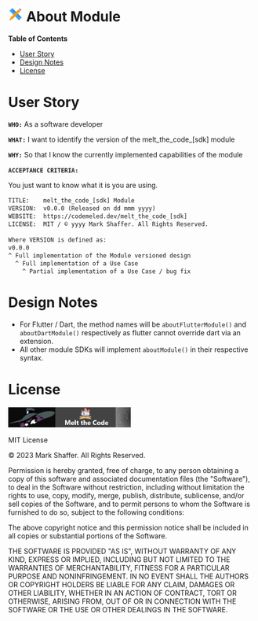 <h1><img style="height: 30px;" src="../website-nav/icons/icons8-design-48.png" /> About Module</h1>

**Table of Contents**
- [User Story](#user-story)
- [Design Notes](#design-notes)
- [License](#license)

# User Story

**`WHO:`** As a software developer

**`WHAT:`** I want to identify the version of the melt_the_code_[sdk] module

**`WHY:`** So that I know the currently implemented capabilities of the module

**`ACCEPTANCE CRITERIA:`**

You just want to know what it is you are using.

```
TITLE:    melt_the_code_[sdk] Module
VERSION:  v0.0.0 (Released on dd mmm yyyy)
WEBSITE:  https://codemeled.dev/melt_the_code_[sdk]
LICENSE:  MIT / © yyyy Mark Shaffer. All Rights Reserved.

Where VERSION is defined as:
v0.0.0
^ Full implementation of the Module versioned design
  ^ Full implementation of a Use Case
    ^ Partial implementation of a Use Case / bug fix
```

# Design Notes

- For Flutter / Dart, the method names will be `aboutFlutterModule()` and `aboutDartModule()` respectively as flutter cannot override dart via an extension.
- All other module SDKs will implement `aboutModule()` in their respective syntax.

# License

<img style="width: 250px;" src="../website-nav/logos/logo-593x100.png" />

MIT License

© 2023 Mark Shaffer. All Rights Reserved.

Permission is hereby granted, free of charge, to any person obtaining a copy
of this software and associated documentation files (the "Software"), to deal
in the Software without restriction, including without limitation the rights
to use, copy, modify, merge, publish, distribute, sublicense, and/or sell
copies of the Software, and to permit persons to whom the Software is
furnished to do so, subject to the following conditions:

The above copyright notice and this permission notice shall be included in all
copies or substantial portions of the Software.

THE SOFTWARE IS PROVIDED "AS IS", WITHOUT WARRANTY OF ANY KIND, EXPRESS OR
IMPLIED, INCLUDING BUT NOT LIMITED TO THE WARRANTIES OF MERCHANTABILITY,
FITNESS FOR A PARTICULAR PURPOSE AND NONINFRINGEMENT. IN NO EVENT SHALL THE
AUTHORS OR COPYRIGHT HOLDERS BE LIABLE FOR ANY CLAIM, DAMAGES OR OTHER
LIABILITY, WHETHER IN AN ACTION OF CONTRACT, TORT OR OTHERWISE, ARISING FROM,
OUT OF OR IN CONNECTION WITH THE SOFTWARE OR THE USE OR OTHER DEALINGS IN THE SOFTWARE.